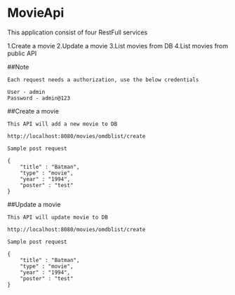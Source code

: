 # MovieApi

This application consist of four RestFull services

1.Create a movie
2.Update a movie
3.List movies from DB
4.List movies from public API


##Note

```
Each request needs a authorization, use the below credentials

User - admin
Password - admin@123

```

 
##Create a movie

```
This API will add a new movie to DB

http://localhost:8080/movies/omdblist/create

Sample post request

{
	"title" : "Batman",
	"type" : "movie",
	"year" : "1994",
	"poster" : "test"
}

```

##Update a movie

```
This API will update movie to DB

http://localhost:8080/movies/omdblist/create

Sample post request

{
	"title" : "Batman",
	"type" : "movie",
	"year" : "1994",
	"poster" : "test"
}

```


